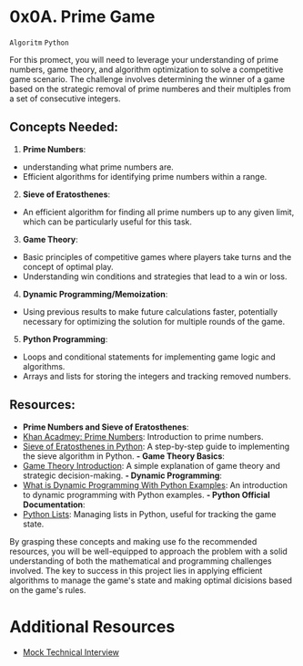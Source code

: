 # 0x0A. Prime Game
`Algoritm` `Python`

For this promect, you will need to leverage your understanding of prime numbers, game theory, and algorithm optimization to solve a competitive game scenario. The challenge involves determining the winner of a game based on the strategic removal of prime numberes and their multiples from a set of consecutive integers.

## Concepts Needed:
1. **Prime Numbers**:
- understanding what prime numbers are.
- Efficient algorithms for identifying prime numbers within a range.
2. **Sieve of Eratosthenes**:
- An efficient algorithm for finding all prime numbers up to any given limit, which can be particularly useful for this task.
3. **Game Theory**:
- Basic principles of competitive games where players take turns and the concept of optimal play.
- Understanding win conditions and strategies that lead to a win or loss.
4. **Dynamic Programming/Memoization**:
- Using previous results to make future calculations faster, potentially necessary for optimizing the solution for multiple rounds of the game.
5. **Python Programming**:
- Loops and conditional statements for implementing game logic and algorithms.
- Arrays and lists for storing the integers and tracking removed numbers.

## Resources:
- **Prime Numbers and Sieve of Eratosthenes**:
- [Khan Acadmey: Prime Numbers](https://www.khanacademy.org/math/cc-fourth-grade-math/imp-factors-multiples-and-patterns/imp-prime-and-composite-numbers/v/prime-numbers): Introduction to prime numbers.
- [Sieve of Eratosthenes in Python](https://www.geeksforgeeks.org/sieve-of-eratosthenes/): A step-by-step guide to implementing the sieve algorithm in Python.
**- Game Theory Basics**:
- [Game Theory Introduction](https://www.investopedia.com/terms/g/gametheory.asp): A simple explanation of game theory and strategic decision-making.
**- Dynamic Programming**:
- [What is Dynamic Programming With Python Examples](https://skerritt.blog/dynamic-programming/): An introduction to dynamic programming with Python examples.
**- Python Official Documentation**:
- [Python Lists](https://docs.python.org/3/tutorial/introduction.html#lists): Managing lists in Python, useful for tracking the game state.

By grasping these concepts and making use fo the recommended resources, you will be well-equipped to approach the problem with a solid understanding of both the mathematical and programming challenges involved. The key to success in this project lies in applying efficient algorithms to manage the game's state and making optimal dicisions based on the game's rules.

# Additional Resources
- [Mock Technical Interview](https://www.youtube.com/watch?v=Jw2pniZCLi8)